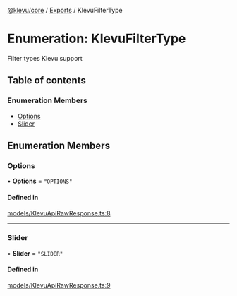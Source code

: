 [@klevu/core]() / [Exports](../modules.md) / KlevuFilterType

# Enumeration: KlevuFilterType

Filter types Klevu support

## Table of contents

### Enumeration Members

- [Options](KlevuFilterType.md#options)
- [Slider](KlevuFilterType.md#slider)

## Enumeration Members

### Options

• **Options** = ``"OPTIONS"``

#### Defined in

[models/KlevuApiRawResponse.ts:8](https://github.com/klevultd/frontend-sdk/blob/58d63d7/packages/klevu-core/src/models/KlevuApiRawResponse.ts#L8)

___

### Slider

• **Slider** = ``"SLIDER"``

#### Defined in

[models/KlevuApiRawResponse.ts:9](https://github.com/klevultd/frontend-sdk/blob/58d63d7/packages/klevu-core/src/models/KlevuApiRawResponse.ts#L9)
